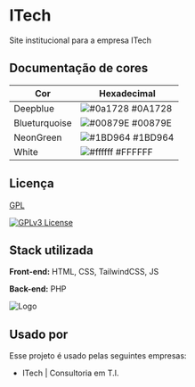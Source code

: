 
# ITech
Site institucional para a empresa ITech

## Documentação de cores

| Cor               | Hexadecimal                                                |
| ----------------- | ---------------------------------------------------------------- |
| Deepblue       | ![#0a1728](https://via.placeholder.com/10/0a1728?text=+) #0A1728 |
| Blueturquoise       | ![#00879E](https://via.placeholder.com/10/00879e?text=+) #00879E
| NeonGreen       | ![#1BD964](https://via.placeholder.com/10/1BD964?text=+) #1BD964 |
| White      | ![#ffffff](https://via.placeholder.com/10/FFFFFF?text=+) #FFFFFF |


## Licença

[GPL](https://choosealicense.com/licenses/gpl-3.0/)

[![GPLv3 License](https://img.shields.io/badge/License-GPL%20v3-yellow.svg)](https://opensource.org/licenses/)
## Stack utilizada

**Front-end:** HTML, CSS, TailwindCSS, JS

**Back-end:** PHP


![Logo](https://itech.rio.br/wp-content/uploads/2023/10/cropped-Background-7-300x54-1.png)


## Usado por

Esse projeto é usado pelas seguintes empresas:

- ITech | Consultoria em T.I.

